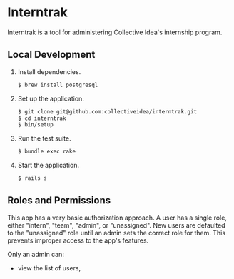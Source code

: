 # Interntrak

Interntrak is a tool for administering Collective Idea's internship program.

## Local Development

1. Install dependencies.

   ```bash
   $ brew install postgresql
   ```

2. Set up the application.

   ```bash
   $ git clone git@github.com:collectiveidea/interntrak.git
   $ cd interntrak
   $ bin/setup
   ```

3. Run the test suite.

   ```bash
   $ bundle exec rake
   ```

4. Start the application.

   ```bash
   $ rails s
   ```
## Roles and Permissions

This app has a very basic authorization approach. A user has a single role, either "intern", "team", "admin", or "unassigned". New users are defaulted to the "unassigned" role until an admin sets the correct role for them. This prevents improper access to the app's features.

Only an admin can:

* view the list of users,
